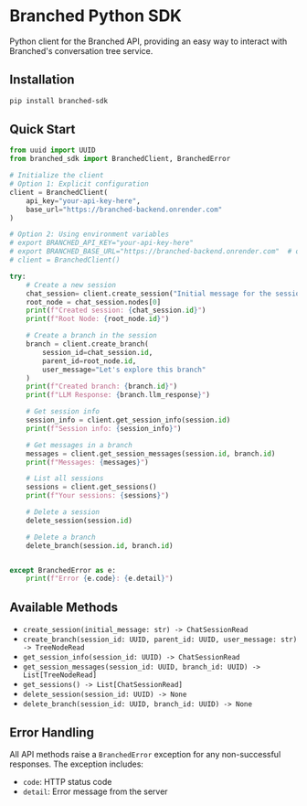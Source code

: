 # Branched Python SDK

Python client for the Branched API, providing an easy way to interact with Branched's conversation tree service.

## Installation

```bash
pip install branched-sdk
```

## Quick Start

```python
from uuid import UUID
from branched_sdk import BranchedClient, BranchedError

# Initialize the client
# Option 1: Explicit configuration
client = BranchedClient(
    api_key="your-api-key-here",
    base_url="https://branched-backend.onrender.com"
)

# Option 2: Using environment variables
# export BRANCHED_API_KEY="your-api-key-here"
# export BRANCHED_BASE_URL="https://branched-backend.onrender.com"  # optional
# client = BranchedClient()

try:
    # Create a new session
    chat_session= client.create_session("Initial message for the session")
    root_node = chat_session.nodes[0]
    print(f"Created session: {chat_session.id}")
    print(f"Root Node: {root_node.id}")

    # Create a branch in the session
    branch = client.create_branch(
        session_id=chat_session.id,
        parent_id=root_node.id,
        user_message="Let's explore this branch"
    )
    print(f"Created branch: {branch.id}")
    print(f"LLM Response: {branch.llm_response}")

    # Get session info
    session_info = client.get_session_info(session.id)
    print(f"Session info: {session_info}")

    # Get messages in a branch
    messages = client.get_session_messages(session.id, branch.id)
    print(f"Messages: {messages}")

    # List all sessions
    sessions = client.get_sessions()
    print(f"Your sessions: {sessions}")

    # Delete a session
    delete_session(session.id)

    # Delete a branch
    delete_branch(session.id, branch.id)


except BranchedError as e:
    print(f"Error {e.code}: {e.detail}")
```

## Available Methods

- `create_session(initial_message: str) -> ChatSessionRead`
- `create_branch(session_id: UUID, parent_id: UUID, user_message: str) -> TreeNodeRead`
- `get_session_info(session_id: UUID) -> ChatSessionRead`
- `get_session_messages(session_id: UUID, branch_id: UUID) -> List[TreeNodeRead]`
- `get_sessions() -> List[ChatSessionRead]`
- `delete_session(session_id: UUID) -> None`
- `delete_branch(session_id: UUID, branch_id: UUID) -> None`

## Error Handling

All API methods raise a `BranchedError` exception for any non-successful responses. The exception includes:

- `code`: HTTP status code
- `detail`: Error message from the server
